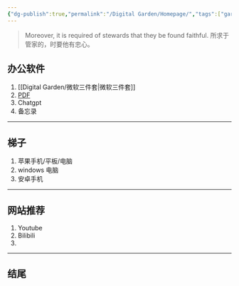 ```yaml
---
{"dg-publish":true,"permalink":"/Digital Garden/Homepage/","tags":["gardenEntry"]}
---
```


>Moreover, it is required of stewards that they be found faithful.
>所求于管家的，时要他有忠心。

## 办公软件
1. [[Digital Garden/微软三件套\|微软三件套]]
2. [PDF](https://www.adobe.com/acrobat/about-adobe-pdf.html)
3. Chatgpt
4. 备忘录

----

## 梯子
1. 苹果手机/平板/电脑
2. windows 电脑
3. 安卓手机





----

## 网站推荐
1. Youtube
2. Bilibili
3. 

----

## 结尾